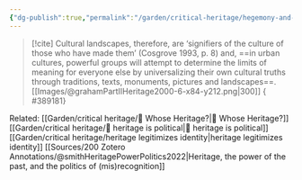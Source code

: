 ```yaml
---
{"dg-publish":true,"permalink":"/garden/critical-heritage/hegemony-and-heritage/","created":"2024-06-23T23:42:02.000+08:00","updated":"2024-08-02T07:56:36.787+08:00"}
---
```


> [!cite] 
> Cultural landscapes, therefore, are ‘signifiers of the culture of those who have made them’ (Cosgrove 1993, p. 8) and, ==in urban cultures, powerful groups will attempt to determine the limits of meaning for everyone else by universalizing their own cultural truths through traditions, texts, monuments, pictures and landscapes==. [[Images/@grahamPartIIHeritage2000-6-x84-y212.png|300]]
{ #389181}


Related:
[[Garden/critical heritage/🌳 Whose Heritage?\|🌳 Whose Heritage?]]
[[Garden/critical heritage/🌱 heritage is political\|🌱 heritage is political]]
[[Garden/critical heritage/heritage legitimizes identity\|heritage legitimizes identity]]
[[Sources/200 Zotero Annotations/@smithHeritagePowerPolitics2022\|Heritage, the power of the past, and the politics of (mis)recognition]]
